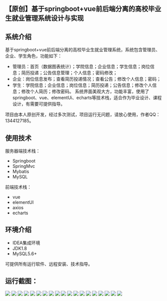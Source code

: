 ## 【原创】基于springboot+vue前后端分离的高校毕业生就业管理系统设计与实现

## 系统介绍

基于springboot+vue前后端分离的高校毕业生就业管理系统，系统包含管理员、企业、学生角色，功能如下：
- 管理员：首页（数据图表统计）；学院信息；企业信息；学生信息；岗位信息；简历投递；公告信息管理；个人信息；密码修改；
- 企业：岗位信息发布；查看简历投递情况；查看公告；修改个人信息；密码；
- 学生：学院信息；企业信息；岗位信息；简历投递；公告信息；修改个人信息；修改个人简历；修改密码。
系统界面美观大方，功能丰富，使用了springboot、vue、elementUi、echarts等技术栈，适合作为毕业设计、课程设计，有需要可提供指导。

项目由本人原创开发，经过多次测试，项目运行无问题，请放心使用，作者QQ：1344127185。

## 使用技术

服务器端技术栈：

- Springboot
- SpringMvc
- Mybatis
- MySQL

前端技术栈：

- vue
- elementUI
- axios
- echarts

## 环境介绍

- IDEA集成环境
- JDK1.8
- MySQL5.6+

可提供所有运行软件、远程安装、技术指导。

## 运行截图：
![](https://github.com/itcoderyhl/graduate-server/blob/main/images/1.jpg)
![](https://github.com/itcoderyhl/graduate-server/blob/main/images/2.jpg)
![](https://github.com/itcoderyhl/graduate-server/blob/main/images/3.jpg)
![](https://github.com/itcoderyhl/graduate-server/blob/main/images/4.jpg)
![](https://github.com/itcoderyhl/graduate-server/blob/main/images/5.jpg)
![](https://github.com/itcoderyhl/graduate-server/blob/main/images/6.jpg)
![](https://github.com/itcoderyhl/graduate-server/blob/main/images/7.jpg)
![](https://github.com/itcoderyhl/graduate-server/blob/main/images/8.jpg)
![](https://github.com/itcoderyhl/graduate-server/blob/main/images/9.jpg)
![](https://github.com/itcoderyhl/graduate-server/blob/main/images/10.jpg)
![](https://github.com/itcoderyhl/graduate-server/blob/main/images/11.jpg)
![](https://github.com/itcoderyhl/graduate-server/blob/main/images/12.jpg)
![](https://github.com/itcoderyhl/graduate-server/blob/main/images/13.jpg)
![](https://github.com/itcoderyhl/graduate-server/blob/main/images/14.jpg)
![](https://github.com/itcoderyhl/graduate-server/blob/main/images/15.jpg)
![](https://github.com/itcoderyhl/graduate-server/blob/main/images/16.jpg)
![](https://github.com/itcoderyhl/graduate-server/blob/main/images/17.jpg)
![](https://github.com/itcoderyhl/graduate-server/blob/main/images/18.jpg)
![](https://github.com/itcoderyhl/graduate-server/blob/main/images/19.jpg)
